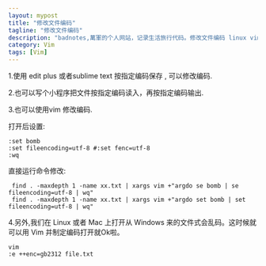 ```yaml
---
layout: mypost
title: "修改文件编码"
tagline: "修改文件编码"
description: "badnotes,萬軍的个人网站，记录生活旅行代码。修改文件编码 linux vim"
category: Vim
tags: [Vim]
---
```



1.使用 edit plus 或者sublime text 按指定编码保存 , 可以修改编码.

2.也可以写个小程序把文件按指定编码读入，再按指定编码输出.

3.也可以使用vim 修改编码.

打开后设置:

	:set bomb
	:set fileencoding=utf-8 #:set fenc=utf-8
	:wq

直接运行命令修改:

	 find . -maxdepth 1 -name xx.txt | xargs vim +"argdo se bomb | se fileencoding=utf-8 | wq"
	 find . -maxdepth 1 -name xx.txt | xargs vim +"argdo set bomb | set fileencoding=utf-8 | wq"

4.另外,我们在 Linux 或者 Mac 上打开从 Windows 来的文件式会乱码。这时候就可以用 Vim 并制定编码打开就Ok啦。

	vim
	:e ++enc=gb2312 file.txt

